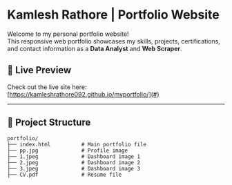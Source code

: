 # Kamlesh Rathore | Portfolio Website

Welcome to my personal portfolio website!  
This responsive web portfolio showcases my skills, projects, certifications, and contact information as a **Data Analyst** and **Web Scraper**.

## 🔗 Live Preview

Check out the live site here:  
[https://kamleshrathore092.github.io/myportfolio/](#)  

---

## 📁 Project Structure

```plaintext
portfolio/
├── index.html          # Main portfolio file
├── pp.jpg              # Profile image
├── 1.jpeg              # Dashboard image 1
├── 2.jpeg              # Dashboard image 2
├── 3.jpeg              # Dashboard image 3
├── CV.pdf              # Resume file
